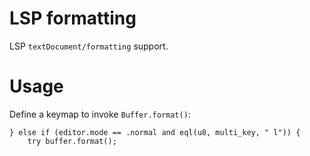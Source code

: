 # LSP formatting

LSP `textDocument/formatting` support.

# Usage

Define a keymap to invoke `Buffer.format()`:

```zig
} else if (editor.mode == .normal and eql(u8, multi_key, " l")) {
    try buffer.format();
```
